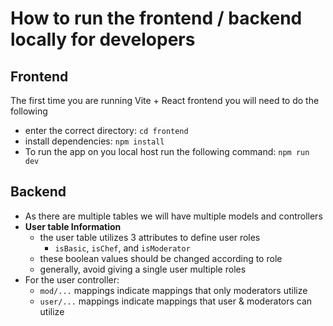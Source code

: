 # How to run the frontend / backend locally for developers

## Frontend
The first time you are running Vite + React frontend you will need to do the following
- enter the correct directory: `cd frontend`
- install dependencies: `npm install`
- To run the app on you local host run the following command: `npm run dev`

## Backend
- As there are multiple tables we will have multiple models and controllers
- **User table Information**
    - the user table utilizes 3 attributes to define user roles
        - `isBasic`, `isChef`, and `isModerator`
    - these boolean values should be changed according to role
    - generally, avoid giving a single user multiple roles
- For the user controller:
    - `mod/...` mappings indicate mappings that only moderators utilize
    - `user/...` mappings indicate mappings that user & moderators can utilize